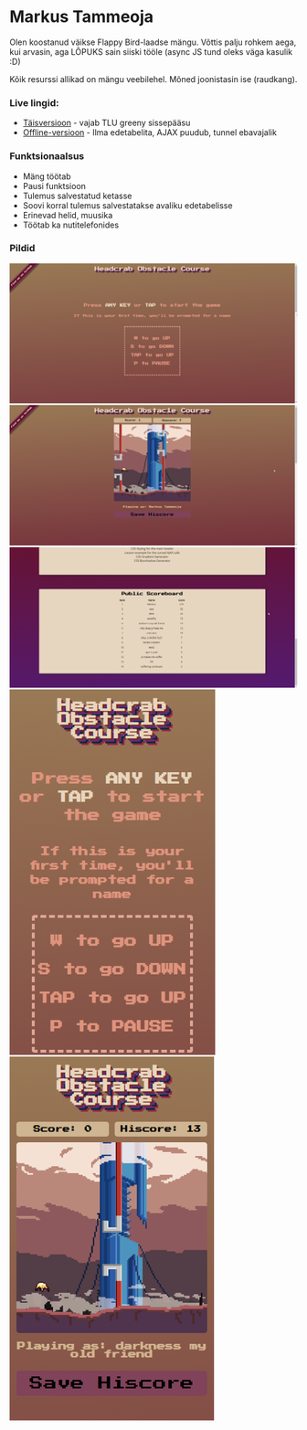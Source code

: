 # Markus Tammeoja

Olen koostanud väikse Flappy Bird-laadse mängu. Võttis palju rohkem aega, kui arvasin, aga LÕPUKS sain siiski tööle (async JS tund oleks väga kasulik :D)

Kõik resurssi allikad on mängu veebilehel. Mõned joonistasin ise (raudkang).

### Live lingid:
- [Täisversioon](http://greeny.cs.tlu.ee/~tammeoja/informaatika/eesrakendused/2-kodutoo/) - vajab TLU greeny sissepääsu
- [Offline-versioon](http://www.tlu.ee/~dr1nky/headcrabcourse/) - Ilma edetabelita, AJAX puudub, tunnel ebavajalik

### Funktsionaalsus

- Mäng töötab
- Pausi funktsioon
- Tulemus salvestatud ketasse
- Soovi korral tulemus salvestatakse avaliku edetabelisse
- Erinevad helid, muusika
- Töötab ka nutitelefonides

### Pildid

![Desktop](preview/desktop_preview.png "Desktop")
![Desktop mäng](preview/desktop_game.png "Desktop")
![Edetabel](preview/scoreboard.png "Scoreboard")
![Mobile](preview/mobile_preview.png "Mobile")
![Mobile mäng](preview/mobile_game.png "Mobile")